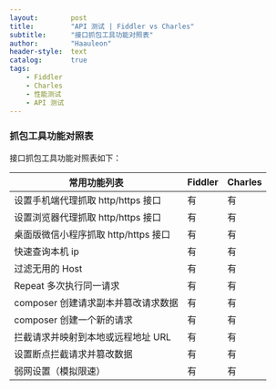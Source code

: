 ```yaml
---
layout:        post
title:         "API 测试 | Fiddler vs Charles"
subtitle:      "接口抓包工具功能对照表"
author:        "Haauleon"
header-style:  text
catalog:       true
tags:
    - Fiddler
    - Charles
    - 性能测试
    - API 测试
---
```


### 抓包工具功能对照表  
接口抓包工具功能对照表如下：    

| 常用功能列表 |Fiddler|Charles|
|---|---|---|
| 设置手机端代理抓取 http/https 接口   | 有 | 有 |
| 设置浏览器代理抓取 http/https 接口   | 有 | 有 |
| 桌面版微信小程序抓取 http/https 接口 | 有 | 有 |
| 快速查询本机 ip                   | 有 | 有 |
| 过滤无用的 Host                   | 有 | 有 |
| Repeat 多次执行同一请求            | 有 | 有 |
| composer 创建请求副本并篡改请求数据  | 有 | 有 |
| composer 创建一个新的请求          | 有 | 有 |
| 拦截请求并映射到本地或远程地址 URL    | 有 | 有 |
| 设置断点拦截请求并篡改数据          | 有 | 有 |
| 弱网设置（模拟限速）               | 有 | 有 |